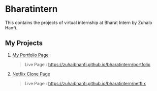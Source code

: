 # Bharatintern 
This contains the projects of virtual internship at Bharat Intern by Zuhaib Hanfi.

## My Projects 
1. [My Portfolio Page](github.com/zuhaibhanfi/bharatintern/portfolio)
   > Live Page : https://zuhaibhanfi.github.io/bharatintern/portfolio
2. [Netflix Clone Page](github.com/zuhaibhanfi/bharatintern/netflix)
   > Live Page : https://zuhaibhanfi.github.io/bharatintern/netflix
